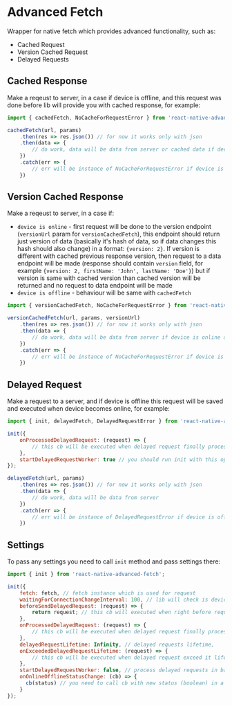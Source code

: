 # Advanced Fetch

Wrapper for native fetch which provides advanced functionality, such as:

- Cached Request
- Version Cached Request
- Delayed Requests

## Cached Response

Make a reqeust to server, in a case if device is offline, and this request was done before lib will provide you with cached response, for example:
```javascript
import { cachedFetch, NoCacheForRequestError } from 'react-native-advanced-fetch';

cachedFetch(url, params)
    .then(res => res.json()) // for now it works only with json
    .then(data => {
        // do work, data will be data from server or cached data if device is offline
    })
    .catch(err => {
        // err will be instance of NoCacheForRequestError if device is offline and no cache is not available
    })
```
## Version Cached Response

Make a reqeust to server, in a case if:
- `device is online` - first request will be done to the version endpoint (`versionUrl` param for `versionCachedFetch`), this endpoint should return just version of data (basically it's hash of data, so if data changes this hash should also change) in a format: `{version: 2}`. If version is different with cached previous response version, then request to a data endpoint will be made (response should contain `version` field, for example `{version: 2, firstName: 'John', lastName: 'Doe'}`) but if version is same with cached version than cached version will be returned and no request to data endpoint will be made
- `device is offline` - behaviour will be same with `cachedFetch`

```javascript
import { versionCachedFetch, NoCacheForRequestError } from 'react-native-advanced-fetch';

versionCachedFetch(url, params, versionUrl)
    .then(res => res.json()) // for now it works only with json
    .then(data => {
        // do work, data will be data from server if device is online and version is different with cached response, or cached data if device is offline, in a case if device is offline it will be cached data
    })
    .catch(err => {
        // err will be instance of NoCacheForRequestError if device is offline and no cache is not available
    })
```

## Delayed Request

Make a request to a server, and if device is offline this request will be saved and executed when device becomes online, for example:

```javascript
import { init, delayedFetch, DelayedRequestError } from 'react-native-advanced-fetch';

init({
    onProcessedDelayedRequest: (request) => {
        // this cb will be executed when delayed request finally processed in background
    },
    startDelayedRequestWorker: true // you should run init with this option before delayedFetch requests, it will initialize background worker for delayed requests
}); 

delayedFetch(url, params)
    .then(res => res.json()) // for now it works only with json
    .then(data => {
        // do work, data will be data from server
    })
    .catch(err => {
        // err will be instance of DelayedRequestError if device is offline and request is delayed, but anyway this request will be inserterd to query and executed when device becomes online
    })
```

## Settings

To pass any settings you need to call `init` method and pass settings there:

```javascript
import { init } from 'react-native-advanced-fetch';

init({
    fetch: fetch, // fetch instance which is used for request
    waitingForConnectionChangeInterval: 100, // lib will check is device is online or offline with this interval, normally you don't need to pass this setting
    beforeSendDelayedRequest: (request) => {
        return request; // this cb will executed when right before request fetch, you can modify request here (you need to return modified request) or cancel it (just return null)
    },
    onProcessedDelayedRequest: (request) => {
        // this cb will be executed when delayed request finally processed in background
    },
    delayedRequestLifetime: Infinity, // delayed requests lifetime,
    onExceededDelayedRequestLifetime: (request) => {
        // this cb will be executed when delayed request exceed it lifetime and will not be processed 
    },
    startDelayedRequestWorker: false, // process delayed requests in background
    onOnlineOfflineStatusChange: (cb) => {
      cb(status) // you need to call cb with new status (boolean) in a case if you have custom logic for online/offline change strategy, by default `NetInfo.isConnected.addEventListener('connectionChange', cb)` is used to findout is device online/offline (by default it's offline so you need to call this cb to change status)
    }
}); 
```